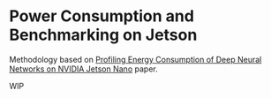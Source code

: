 # Power Consumption and Benchmarking on Jetson

Methodology based on [Profiling Energy Consumption of Deep Neural Networks on NVIDIA Jetson Nano](https://publik.tuwien.ac.at/files/publik_293778.pdf) paper.

WIP
